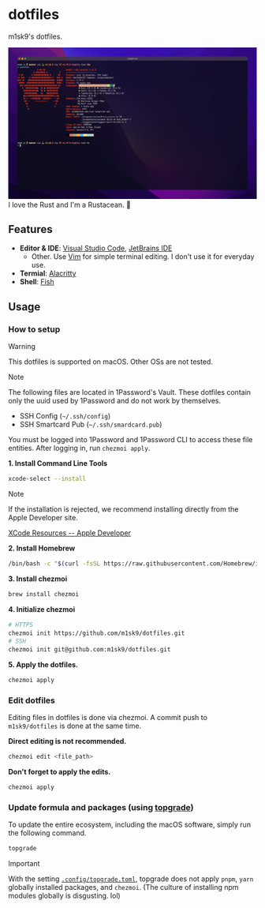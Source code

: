 # dotfiles

m1sk9's dotfiles.

![m1sk9's dotfiles](./screenshot.jpg)
I love the Rust and I'm a Rustacean. 🦀

## Features

- **Editor & IDE**: [Visual Studio Code](https://code.visualstudio.com/), [JetBrains IDE](https://www.jetbrains.com/)
    - Other. Use [Vim](https://www.vim.org/) for simple terminal editing. I don't use it for everyday use.
- **Termial**: [Alacritty](https://alacritty.org/)
- **Shell**: [Fish](https://fishshell.com/)

## Usage

### How to setup

> [!WARNING]
>
> This dotfiles is supported on macOS. Other OSs are not tested.

> [!NOTE]
> 
> The following files are located in 1Password's Vault. These dotfiles contain only the uuid used by 1Password and do not work by themselves.
> 
> - SSH Config (`~/.ssh/config`)
> - SSH Smartcard Pub (`~/.ssh/smardcard.pub`)
> 
> You must be logged into 1Password and 1Password CLI to access these file entities. After logging in, run `chezmoi apply`.


**1. Install Command Line Tools**

```sh
xcode-select --install
```

> [!NOTE]
> If the installation is rejected, we recommend installing directly from the Apple Developer site.
> 
> [XCode Resources -- Apple Developer](https://developer.apple.com/xcode/resources/)

**2. Install Homebrew**

```sh
/bin/bash -c "$(curl -fsSL https://raw.githubusercontent.com/Homebrew/install/HEAD/install.sh)"
```

**3. Install chezmoi**

```sh
brew install chezmoi
```

**4. Initialize chezmoi**

```sh
# HTTPS
chezmoi init https://github.com/m1sk9/dotfiles.git
# SSH
chezmoi init git@github.com:m1sk9/dotfiles.git
```

**5. Apply the dotfiles.**

```sh
chezmoi apply
```

### Edit dotfiles

Editing files in dotfiles is done via chezmoi. A commit push to `m1sk9/dotfiles` is done at the same time.

**Direct editing is not recommended.**

```sh
chezmoi edit <file_path>
```

**Don't forget to apply the edits.**

```sh
chezmoi apply
```

### Update formula and packages (using [topgrade](https://github.com/topgrade-rs/topgrade))

To update the entire ecosystem, including the macOS software, simply run the following command.

```sh 
topgrade
```

> [!IMPORTANT]
>
> With the setting [`.config/topgrade.toml`](./dot_config/topgrade.toml), topgrade does not apply `pnpm`, `yarn` globally installed packages, and `chezmoi`. (The culture of installing npm modules globally is disgusting. lol)
